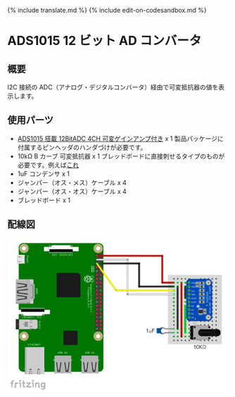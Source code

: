 {% include translate.md %}
{% include edit-on-codesandbox.md %}

# ADS1015 12 ビット AD コンバータ

## 概要

I2C 接続の ADC（アナログ・デジタルコンバータ）経由で可変抵抗器の値を表示します。

## 使用パーツ

- [ADS1015 搭載 12BitADC 4CH 可変ゲインアンプ付き](https://www.switch-science.com/catalog/1136/) x 1 製品パッケージに付属するピンヘッダのハンダづけが必要です。
- 10kΩ B カーブ 可変抵抗器 x 1 ブレッドボードに直接刺せるタイプのものが必要です。例えば[これ](https://www.switch-science.com/catalog/1039/)
- 1uF コンデンサ x 1
- ジャンパー（オス・メス）ケーブル x 4
- ジャンパー（オス・オス）ケーブル x 4
- ブレッドボード x 1

## 配線図

![配線図](schematic.png)
